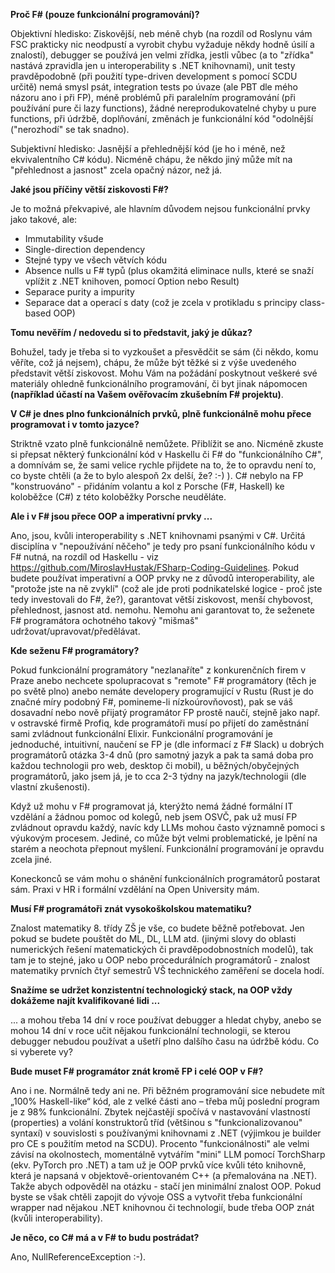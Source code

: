 **Proč F# (pouze funkcionální programování)?**

Objektivní hledisko: Ziskovější, neb méně chyb (na rozdíl od Roslynu vám FSC prakticky nic neodpustí a vyrobit chybu vyžaduje někdy hodně úsilí a znalostí), debugger se používá jen velmi zřídka, jestli vůbec (a to "zřídka" nastává zpravidla jen u interoperability s .NET knihovnami), unit testy pravděpodobně (při použití type-driven development s pomocí SCDU určitě) nemá smysl psát, integration tests po úvaze (ale PBT dle mého názoru ano i při FP), méně problémů při paralelním programování (při používání pure či lazy functions), žádné nereprodukovatelné chyby u pure functions, při údržbě, doplňování, změnách je funkcionální kód "odolnější ("nerozhodí" se tak snadno).

Subjektivní hledisko: Jasnější a přehlednější kód (je ho i méně, než ekvivalentního C# kódu). Nicméně chápu, že někdo jiný může mít na "přehlednost a jasnost" zcela opačný názor, než já.

**Jaké jsou příčiny větší ziskovosti F#?**

Je to možná překvapivé, ale hlavním důvodem nejsou funkcionální prvky jako takové, ale:

- Immutability všude
- Single-direction dependency
- Stejné typy ve všech větvích kódu
- Absence nulls u F# typů (plus okamžitá eliminace nulls, které se snaží vplížit z .NET knihoven, pomocí Option nebo Result)
- Separace purity a impurity
- Separace dat a operací s daty (což je zcela v protikladu s principy class-based OOP)

**Tomu nevěřím / nedovedu si to představit, jaký je důkaz?**

Bohužel, tady je třeba si to vyzkoušet a přesvědčit se sám (či někdo, komu věříte, což já nejsem), chápu, že může být těžké si z výše uvedeného představit větší ziskovost. Mohu Vám na požádání poskytnout veškeré své materiály ohledně funkcionálního programování, či byt jinak nápomocen **(například účastí na Vašem ověřovacím zkušebním F# projektu)**. 

**V C# je dnes plno funkcionálních prvků, plně funkcionálně mohu přece programovat i v tomto jazyce?**

Striktně vzato plně funkcionálně nemůžete. Přiblížit se ano. Nicméně zkuste si přepsat některý funkcionální kód v Haskellu či F# do "funkcionálního C#", a domnívám se, že sami velice rychle přijdete na to, že to opravdu není to, co byste chtěli (a že to bylo alespoň 2x delší, že? :-) ). C# nebylo na FP "konstruováno" - přidáním volantu a kol z Porsche (F#, Haskell) ke koloběžce (C#) z této koloběžky Porsche neuděláte.

**Ale i v F# jsou přece OOP a imperativní prvky ...** 

Ano, jsou, kvůli interoperability s .NET knihovnami psanými v C#. Určitá disciplína v "nepoužívání něčeho" je tedy pro psaní funkcionálního kódu v F# nutná, na rozdíl od Haskellu - viz https://github.com/MiroslavHustak/FSharp-Coding-Guidelines. Pokud budete používat imperativní a OOP prvky ne z důvodů interoperability, ale "protože jste na ně zvyklí" (což ale jde proti podnikatelské logice - proč jste tedy investovali do F#, že?), garantovat větší ziskovost, menší chybovost, přehlednost, jasnost atd. nemohu. Nemohu ani garantovat to, že seženete F# programátora ochotného takový "mišmaš" udržovat/upravovat/předělávat.    

**Kde seženu F# programátory?** 

Pokud funkcionální programátory "nezlanaříte" z konkurenčních firem v Praze anebo nechcete spolupracovat s "remote" F# programátory (těch je po světě plno) anebo nemáte developery programující v Rustu (Rust je do značné míry podobný F#, pomineme-li nízkoúrovňovost), pak se váš dosavadní nebo nově přijatý programátor FP prostě naučí, stejně jako např. v ostravské firmě Profiq, kde programátoři musí po přijetí do zaměstnání sami zvládnout funkcionální Elixir. Funkcionální programování je jednoduché, intuitivní, naučení se FP je (dle informací z F# Slack) u dobrých programátorů otázka 3-4 dnů (pro samotný jazyk a pak ta samá doba pro každou technologii pro web, desktop či mobil), u běžných/obyčejných programátorů, jako jsem já, je to cca 2-3 týdny na jazyk/technologii (dle vlastní zkušenosti). 

Když už mohu v F# programovat já, kterýžto nemá žádné formální IT vzdělání a žádnou pomoc od kolegů, neb jsem OSVČ, pak už musí FP zvládnout opravdu každý, navíc kdy LLMs mohou často významně pomoci s výukovým procesem. Jediné, co může být velmi problematické, je lpění na starém a neochota přepnout myšlení. Funkcionální programování je opravdu zcela jiné.

Koneckonců se vám mohu o shánění funkcionálních programátorů postarat sám. Praxi v HR i formální vzdělání na Open University mám. 

**Musí F# programátoři znát vysokoškolskou matematiku?**

Znalost matematiky 8. třídy ZŠ je vše, co budete běžně potřebovat. Jen pokud se budete pouštět do ML, DL, LLM atd. (jinými slovy do oblasti numerických řešení matematických či pravděpodobnostních modelů), tak tam je to stejné, jako u OOP nebo procedurálních programátorů - znalost matematiky prvních čtyř semestrů VŠ technického zaměření se docela hodí.

**Snažíme se udržet konzistentní technologický stack, na OOP vždy dokážeme najít kvalifikované lidi ...** 

... a mohou třeba 14 dní v roce používat debugger a hledat chyby, anebo se mohou 14 dní v roce učit nějakou funkcionální technologii, se kterou debugger nebudou používat a ušetří plno dalšího času na údržbě kódu. Co si vyberete vy? 

**Bude muset F# programátor znát kromě FP i celé OOP v F#?** 

Ano i ne. Normálně tedy ani ne. Při běžném programování sice nebudete mít „100% Haskell-like“ kód, ale z velké části ano – třeba můj poslední program je z 98% funkcionální. Zbytek nejčastějí spočívá v nastavování vlastností (properties) a volání konstruktorů tříd (většinou s "funkcionalizovanou" syntaxí) v souvislosti s používanými knihovnami z .NET (výjimkou je builder pro CE s použitím metod na SCDU). Procento "funkcionálnosti" ale velmi závisí na okolnostech, momentálně vytvářím "mini" LLM pomocí TorchSharp (ekv. PyTorch pro .NET) a tam už je OOP prvků více kvůli této knihovně, která je napsaná v objektově-orientovaném C++ (a přemalována na .NET). Takže abych odpověděl na otázku - stačí jen minimální znalost OOP. Pokud byste se však chtěli zapojit do vývoje OSS a vytvořit třeba funkcionální wrapper nad nějakou .NET knihovnou či technologií, bude třeba OOP znát (kvůli interoperability).

**Je něco, co C# má a v F# to budu postrádat?** 

Ano, NullReferenceException :-). 
